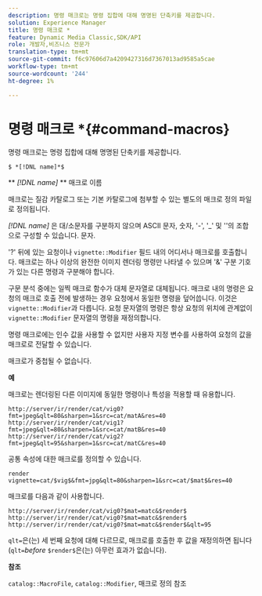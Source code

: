 ```yaml
---
description: 명령 매크로는 명령 집합에 대해 명명된 단축키를 제공합니다.
solution: Experience Manager
title: 명령 매크로 *
feature: Dynamic Media Classic,SDK/API
role: 개발자,비즈니스 전문가
translation-type: tm+mt
source-git-commit: f6c97606d7a4209427316d7367013ad9585a5cae
workflow-type: tm+mt
source-wordcount: '244'
ht-degree: 1%

---
```



# 명령 매크로 *{#command-macros}

명령 매크로는 명령 집합에 대해 명명된 단축키를 제공합니다.

`$ *[!DNL name]*$`

** *[!DNL name]* ** 매크로 이름

매크로는 질감 카탈로그 또는 기본 카탈로그에 첨부할 수 있는 별도의 매크로 정의 파일로 정의됩니다.

*[!DNL name]* 은 대/소문자를 구분하지 않으며 ASCII 문자, 숫자, &#39;-&#39;, &#39;_&#39; 및 &#39;&#39;의 조합으로 구성할 수 있습니다. 문자.

&#39;?&#39; 뒤에 있는 요청이나 `vignette::Modifier` 필드 내의 어디서나 매크로를 호출합니다. 매크로는 하나 이상의 완전한 이미지 렌더링 명령만 나타낼 수 있으며 &#39;&amp;&#39; 구분 기호가 있는 다른 명령과 구분해야 합니다.

구문 분석 중에는 일찍 매크로 함수가 대체 문자열로 대체됩니다. 매크로 내의 명령은 요청의 매크로 호출 전에 발생하는 경우 요청에서 동일한 명령을 덮어씁니다. 이것은 `vignette::Modifier`과 다릅니다. 요청 문자열의 명령은 항상 요청의 위치에 관계없이 `vignette::Modifier` 문자열의 명령을 재정의합니다.

명령 매크로에는 인수 값을 사용할 수 없지만 사용자 지정 변수를 사용하여 요청의 값을 매크로로 전달할 수 있습니다.

매크로가 중첩될 수 없습니다.

**예**

매크로는 렌더링된 다른 이미지에 동일한 명령이나 특성을 적용할 때 유용합니다.

`http://server/ir/render/cat/vig0?fmt=jpeg&qlt=80&sharpen=1&src=cat/matA&res=40 http://server/ir/render/cat/vig1?fmt=jpeg&qlt=80&sharpen=1&src=cat/matB&res=40 http://server/ir/render/cat/vig2?fmt=jpeg&qlt=95&sharpen=1&src=cat/matC&res=40`

공통 속성에 대한 매크로를 정의할 수 있습니다.

`render vignette=cat/$vig$&fmt=jpg&qlt=80&sharpen=1&src=cat/$mat$&res=40`

매크로를 다음과 같이 사용합니다.

`http://server/ir/render/cat/vig0?$mat=matc&$render$ http://server/ir/render/cat/vig0?$mat=matc&$render$ http://server/ir/render/cat/vig0?$mat=matc&$render$&qlt=95`

`qlt=`은(는) 세 번째 요청에 대해 다르므로, 매크로를 호출한 후 값을 재정의하면 됩니다(`qlt=`*before* `$render$`은(는) 아무런 효과가 없습니다).

**참조**

`catalog::MacroFile`,  `catalog::Modifier`, 매크로 정의 참조

<!--<a id="section_297B7FCB285F4891AA76DF8393089931"></a>-->


